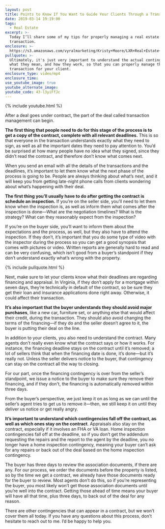 ```yaml
---
layout: post
title: Points to Know If You Want to Guide Your Clients Through a Transaction
date: 2019-03-14 19:19:00
tags:
  - Real Estate
excerpt: >-
  Today I’ll share some of my tips for properly managing a real estate
  transaction.
enclosure: >-
  https://s3.amazonaws.com/vyralmarketing/Kristy+Moore/LXR+Real+Estate+Coaching-+Points+to+Know+if+You+Want+to+Guide+Your+Clients+Through+a+Transaction.mp4
pullquote: >-
  Ultimately, it's just very important to understand the actual contingencies,
  what they mean, and how they work, so that you can properly manage the
  transaction for your client.
enclosure_type: video/mp4
enclosure_time:
use_youtube_image: true
youtube_alternate_image:
youtube_code: 43-l3yiFfJc
---
```


{% include youtube.html %}

After a deal goes under contract, the part of the deal called transaction management can begin.

**The first thing that people need to do for this stage of the process is to get a copy of the contract, complete with all relevant deadlines.** This is so that everyone in the transaction understands exactly what they need to sign, as well as all the important dates they need to pay attention to. You’d be surprised at how many people have no idea what they signed, since they didn’t read the contract, and therefore don’t know what comes next.

When you send an email with all the details of the transactions and the deadlines, it’s important to let them know what the next phase of the process is going to be. People are always thinking about what’s next, and it will keep you from getting late-night phone calls from clients wondering about what’s happening with their deal.

**The first thing you’ll usually have to do after getting the contract is schedule an inspection.** If you’re on the seller side, you’ll need to let them know when the inspection is, as well as inform them what comes after the inspection is done—What are the negotiation timelines? What is the strategy? What can they reasonably expect from the inspection?

If you’re on the buyer side, you’ll want to inform them about the expectations and the process, as well, but they also have to attend the inspection. If they don’t, it’s important that you do some type of video with the inspector during the process so you can get a good synopsis that comes with pictures or video. Written reports are generally hard to read and can be very confusing, which isn’t good from a buyer’s standpoint if they don’t understand exactly what’s wrong with the property.

{% include pullquote.html %}

Next, make sure to let your clients know what their deadlines are regarding financing and appraisal. In Virginia, if they don’t apply for a mortgage within seven days, they’re technically in default of the contract, so be sure they get their loan and insurance applications done right away. Otherwise, it could affect their transaction.

**It’s also important that the buyer understands they should avoid major purchases**, like a new car, furniture set, or anything else that would affect their credit, during the transaction. They should also avoid changing the terms of the financing—if they do and the seller doesn’t agree to it, the buyer is putting their deal on the line.&nbsp;

In addition to your clients, you also need to understand the contract. Many agents don’t really even know what the contract says or how it works. For instance, the financing deadline stays on the contract until it’s removed; a lot of sellers think that when the financing date is done, it’s done—but it’s really not. Unless the seller delivers notice to the buyer, that contingency can stay on the contract all the way to closing.

For our part, once the financing contingency is over from the seller’s standpoint, we issue a notice to the buyer to make sure they remove their financing, and if they don't, the financing is automatically removed within three days.

From the buyer’s perspective, we just keep it on as long as we can until the seller’s agent tries to get us to remove it—then, we still keep it on until they deliver us notice or get really angry.

**It’s important to understand which contingencies fall off the contract, as well as which ones stay on the contract**. Appraisals also stay on the contract, especially if it involves an FHA or VA loan. Home inspection contingencies fall off at the deadline, so if you don’t get the addendum requesting the repairs and the report to the agent by the deadline, you no longer have a home inspection contingency, meaning your buyer can’t ask for any repairs or back out of the deal based on the home inspection contingency.

The buyer has three days to review the association documents, if there are any. For our process, we order the documents before the property is listed, so by the time we get a contract, we already have those documents ready for the buyer to review. Most agents don’t do this, so if you’re representing the buyer, you most likely won’t get those association documents until you’re well into the contract. Getting those ahead of time means your buyer will have all that time, plus three days, to back out of the deal for any reason.

There are other contingencies that can appear in a contract, but we won’t cover them all today. If you have any questions about this process, don’t hesitate to reach out to me. I’d be happy to help you.